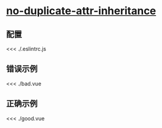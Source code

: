 # [no-duplicate-attr-inheritance](https://eslint.vuejs.org/rules/no-duplicate-attr-inheritance.html)

## 配置

<<< ./.eslintrc.js

## 错误示例

<<< ./bad.vue

## 正确示例

<<< ./good.vue
